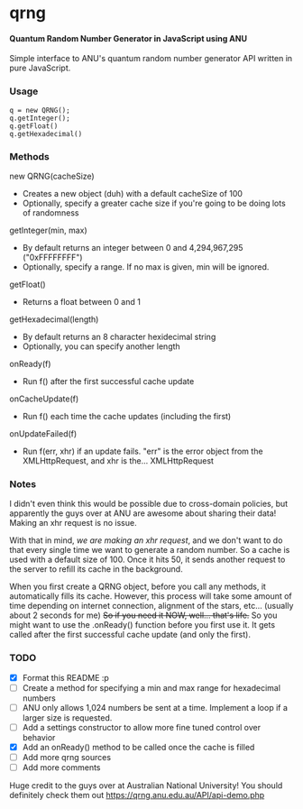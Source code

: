 # qrng
#### Quantum Random Number Generator in JavaScript using ANU

Simple interface to ANU's quantum random number generator API written in pure JavaScript.

### Usage

```
q = new QRNG();
q.getInteger();
q.getFloat()
q.getHexadecimal()
```

### Methods

new QRNG(cacheSize)
* Creates a new object (duh) with a default cacheSize of 100
* Optionally, specify a greater cache size if you're going to be doing lots of randomness

getInteger(min, max)
* By default returns an integer between 0 and 4,294,967,295 ("0xFFFFFFFF")
* Optionally, specify a range. If no max is given, min will be ignored.

getFloat()
* Returns a float between 0 and 1

getHexadecimal(length)
* By default returns an 8 character hexidecimal string
* Optionally, you can specify another length

onReady(f)
* Run f() after the first successful cache update

onCacheUpdate(f)
* Run f() each time the cache updates (including the first)

onUpdateFailed(f)
* Run f(err, xhr) if an update fails. "err" is the error object from the XMLHttpRequest, and xhr is the... XMLHttpRequest

### Notes

I didn't even think this would be possible due to cross-domain policies, but apparently the guys over at ANU are awesome about sharing their data! Making an xhr request is no issue.

With that in mind, *we are making an xhr request*, and we don't want to do that every single time we want to generate a random number. So a cache is used with a default size of 100. Once it hits 50, it sends another request to the server to refill its cache in the background.

When you first create a QRNG object, before you call any methods, it automatically fills its cache. However, this process will take some amount of time depending on internet connection, alignment of the stars, etc... (usually about 2 seconds for me) ~~So if you need it NOW, well... that's life.~~ So you might want to use the .onReady() function before you first use it. It gets called after the first successful cache update (and only the first).

### TODO

- [x] Format this README :p
- [ ] Create a method for specifying a min and max range for hexadecimal numbers
- [ ] ANU only allows 1,024 numbers be sent at a time. Implement a loop if a larger size is requested.
- [ ] Add a settings constructor to allow more fine tuned control over behavior
- [x] Add an onReady() method to be called once the cache is filled
- [ ] Add more qrng sources
- [ ] Add more comments

Huge credit to the guys over at Australian National University! You should definitely check them out
https://qrng.anu.edu.au/API/api-demo.php
